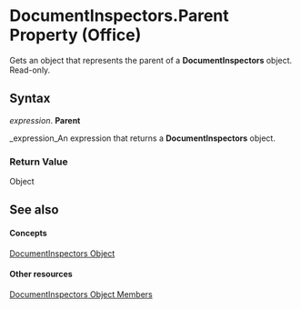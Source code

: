 
# DocumentInspectors.Parent Property (Office)

Gets an object that represents the parent of a  **DocumentInspectors** object. Read-only.


## Syntax

 _expression_. **Parent**

 _expression_An expression that returns a  **DocumentInspectors** object.


### Return Value

Object


## See also


#### Concepts


 [DocumentInspectors Object](8366d7cd-e016-bb99-d27f-749ca10352f1.md)
#### Other resources


 [DocumentInspectors Object Members](1cf21432-076c-e5fe-496c-e20048a0e62e.md)
